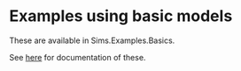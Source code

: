 # Examples using basic models

These are available in Sims.Examples.Basics.

See [here](https://tshort.github.io/Sims.jl/doc/examples/basics) for
documentation of these.

